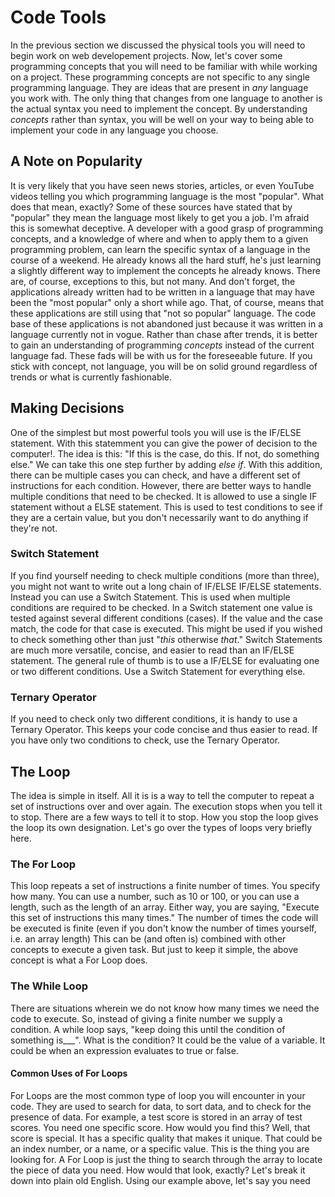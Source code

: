 # Code Tools

In the previous section we discussed the physical tools you will need to begin work on web developement projects.
Now, let's cover some programming concepts that you will need to be familiar with while working on a project.
These programming concepts are not specific to any single programming language.
They are ideas that are present in *any* language you work with.
The only thing that changes from one language to another is the actual syntax you need to implement the concept.
By understanding *concepts* rather than syntax, you will be well on your way to being able to implement your code
in any language you choose.

## A Note on Popularity

It is very likely that you have seen news stories, articles,
or even YouTube videos telling you which programming language is the most "popular".  What does that mean, exactly?
Some of these sources have stated that by "popular" they mean the language most likely to get you a job.
I'm afraid this is somewhat deceptive. A developer with a good grasp of programming concepts, and a knowledge of where and
when to apply them to a given programming problem, can learn the specific syntax of a language in the course of a weekend.
He already knows all the hard stuff, he's just learning a slightly different way to implement the concepts he already knows.
There are, of course, exceptions to this, but not many.
And don't forget, the applications already written had to be written in a language that may have been the "most popular" only
a short while ago. That, of course, means that these applications are still using that "not so popular" language.
The code base of these applications
is not abandoned just because it was written in a language currently not in vogue. Rather than chase after trends,
it is better to gain an understanding of programming *concepts* instead of the current language fad.
These fads will be with us for the foreseeable future.
If you stick with concept, not language, you will be on solid ground regardless of trends or what is currently fashionable.

## Making Decisions

One of the simplest but most powerful tools you will use is the IF/ELSE statement.
With this statemment you can give the power of decision to the computer!. The idea is this:
"If this is the case, do this. If not, do something else." We can take this one step further by adding *else if*.
With this addition, there can be multiple cases you can check, and have a different set of instructions for each condition.
However, there are better ways to handle multiple conditions that need to be checked.
It is allowed to use a single IF statement without a ELSE statement. This is used to test
conditions to see if they are a certain value, but you don't necessarily want to do anything if they're not.

### Switch Statement

If you find yourself needing to check multiple conditions (more than three), you might not want to write out a long chain of
IF/ELSE IF/ELSE statements.
Instead you can use a Switch Statement. This is used when multiple conditions are required to be checked.
In a Switch statement one value is tested against several different conditions (cases). If the value and the case match,
the code for that case is executed.
This might be used if you wished to check something other than just "*this* otherwise *that*."
Switch Statements are much more versatile, concise, and easier to read than an IF/ELSE statement.
The general rule of thumb is to use a IF/ELSE for evaluating one or two different conditions.
Use a Switch Statement for everything else.

### Ternary Operator

If you need to check only two different conditions, it is handy to use a Ternary Operator.
This keeps your code concise and thus easier to read.
If you have only two conditions to check, use the Ternary Operator.

## The Loop

 The idea is simple in itself. All it is is a way to tell the
computer to repeat a set of instructions over and over again.
The execution stops when you tell it to stop. There are a few ways to tell it to stop.
How you stop the loop gives the loop its own designation. Let's go over the types of loops very briefly here.

### The For Loop

This loop repeats a set of instructions a finite number of times. You specify how many. You can use a number,
such as 10 or 100, or you can use a length, such as the length of an array.
Either way, you are saying, "Execute this set of instructions this many times."
The number of times the code will be executed is finite (even if you don't know the number of times yourself, i.e. an array length)
This can be (and often is) combined with other concepts to execute a given task.
But just to keep it simple, the above concept is what a For Loop does.

### The While Loop

There are situations wherein we do not know how many times we need the code to execute.
So, instead of giving a finite number we supply a condition.
A while loop says, "keep doing this until the condition of something is___".
What is the condition? It could be the value of a variable. It could be when an expression evaluates to true or false. 

#### Common Uses of For Loops

For Loops are the most common type of loop you will encounter in your code. They are used to search for data, to sort data,
and to check for the presence of data.
For example, a test score is stored in an array of test scores.
You need one specific score. How would you find this? Well, that score is special.
It has a specific quality that makes it unique.
That could be an index number, or a name, or a specific value. This is the thing you are looking for. A For Loop is just the
thing to search through the array to locate the piece of data you need. How would that look, exactly?
Let's break it down into plain old English. Using our example above, let's say you need

